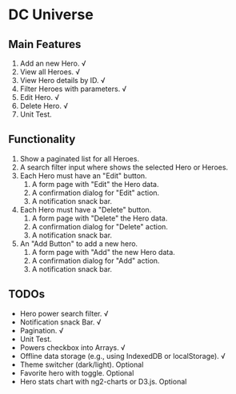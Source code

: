 # DC Universe

## Main Features

1. Add an new Hero. √
2. View all Heroes. √
3. View Hero details by ID. √
4. Filter Heroes with parameters. √
5. Edit Hero. √
6. Delete Hero. √
7. Unit Test.

## Functionality

1. Show a paginated list for all Heroes.
2. A search filter input where shows the selected Hero or Heroes.
3. Each Hero must have an "Edit" button.
   1. A form page with "Edit" the Hero data.
   2. A confirmation dialog for "Edit" action.
   3. A notification snack bar.
4. Each Hero must have a "Delete" button.
   1. A form page with "Delete" the Hero data.
   2. A confirmation dialog for "Delete" action.
   3. A notification snack bar.
5. An "Add Button" to add a new hero.
   1. A form page with "Add" the new Hero data.
   2. A confirmation dialog for "Add" action.
   3. A notification snack bar.

## TODOs

- Hero power search filter. √
- Notification snack Bar. √
- Pagination. √
- Unit Test.
- Powers checkbox into Arrays. √
- Offline data storage (e.g., using IndexedDB or localStorage). √
- Theme switcher (dark/light). Optional
- Favorite hero with toggle. Optional
- Hero stats chart with ng2-charts or D3.js. Optional
